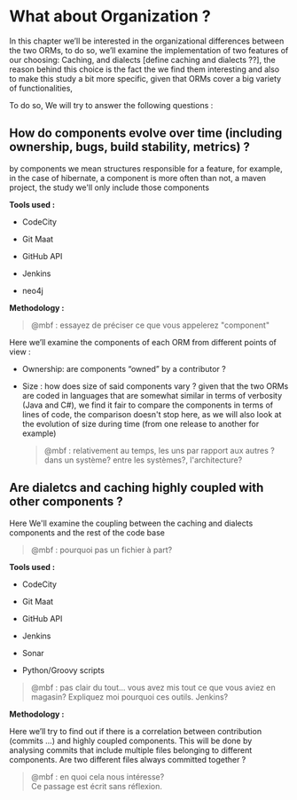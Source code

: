 # What about Organization ?

In this chapter we’ll be interested in the organizational differences between the two ORMs, to do so, we’ll examine the implementation of two features of our choosing: Caching, and dialects \[define caching and dialects ??\], the reason behind this choice is the fact the we find them interesting and also to make this study a bit more specific, given that ORMs cover a big variety of functionalities,

To do so, We will try to answer the following questions :

## How do components evolve over time \(including ownership, bugs, build stability, metrics\) ?

by components we mean structures responsible for a feature, for example, in the case of hibernate, a component is more often than not, a maven project, the study we'll only include those components

**Tools used :**

* CodeCity

* Git Maat

* GitHub API

* Jenkins

* neo4j

**Methodology :**

> @mbf : essayez de préciser ce que vous appelerez "component"

Here we’ll examine the components of each ORM from different points of view :

* Ownership: are components “owned” by a contributor ?

* Size : how does size of said components vary ? given that the two ORMs are coded in languages that are somewhat similar in terms of verbosity \(Java and C\#\), we find it fair to compare the components in terms of lines of code, the comparison doesn't stop here, as we will also look at the evolution of size during time \(from one release to another for example\)

  > @mbf : relativement au temps, les uns par rapport aux autres ? dans un système? entre les systèmes?, l'architecture?

## Are dialetcs and caching highly coupled with other components  ?

Here We'll examine the coupling between the caching and dialects components and the rest of the code base

> @mbf : pourquoi pas un fichier à part?

**Tools used :**

* CodeCity

* Git Maat

* GitHub API

* Jenkins

* Sonar

* Python/Groovy scripts

> @mbf : pas clair du tout... vous avez mis tout ce que vous aviez en magasin? Expliquez moi pourquoi ces outils. Jenkins?

**Methodology :**

Here we’ll try to find out if there is a correlation between contribution \(commits …\) and highly coupled components. This will be done by analysing commits that include multiple files belonging to different components. Are two different files always committed together ?

> @mbf : en quoi cela nous intéresse?  
> Ce passage est écrit sans réflexion.



